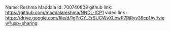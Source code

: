 Name: Reshma Maddala
Id: 700740808
github link: https://github.com/maddalareshma/NNDL-ICP1
video link : https://drive.google.com/file/d/1gPrCY_ErSUCWvXLbwP7RjRyv39cp1Ayl/view?usp=sharing

